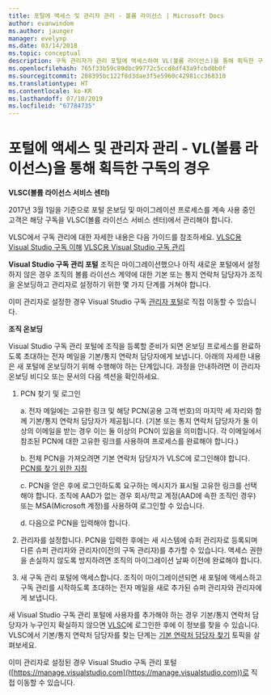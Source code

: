 ```yaml
---
title: 포털에 액세스 및 관리자 관리 - 볼륨 라이선스 | Microsoft Docs
author: evanwindom
ms.author: jaunger
manager: evelynp
ms.date: 03/14/2018
ms.topic: conceptual
description: 구독 관리자가 관리 포털에 액세스하여 VL(볼륨 라이선스)을 통해 획득한 구독을 관리할 수 있는 방법을 알아봅니다.
ms.openlocfilehash: 765f33b59c89dbc99772c5ccd8df43a9fcbd0b0f
ms.sourcegitcommit: 208395bc122f8d3dae3f5e5960c42981cc368310
ms.translationtype: HT
ms.contentlocale: ko-KR
ms.lasthandoff: 07/10/2019
ms.locfileid: "67784735"
---
```

# <a name="accessing-the-portal-and-managing-administrators---for-subscriptions-acquired-through-volume-licensing-vl"></a>포털에 액세스 및 관리자 관리 - VL(볼륨 라이선스)을 통해 획득한 구독의 경우

**VLSC(볼륨 라이선스 서비스 센터)**

2017년 3월 1일을 기준으로 포털 온보딩 및 마이그레이션 프로세스를 계속 사용 중인 고객은 해당 구독을 VLSC(볼륨 라이선스 서비스 센터)에서 관리해야 합니다.

VLSC에서 구독 관리에 대한 자세한 내용은 다음 가이드를 참조하세요. [VLSC용 Visual Studio 구독 이해](https://visualstudio.microsoft.com/wp-content/uploads/2016/11/Understanding-Visual-Studio-Subscriptions-Administration-Guide-for-VLSC.pdf)
[VLSC용 Visual Studio 구독 관리](https://visualstudio.microsoft.com/wp-content/uploads/2016/11/Managing-Visual-Studio-Subscriptions-Administration-Guide-for-VLSC.pdf)

**Visual Studio 구독 관리 포털** 조직은 마이그레이션했으나 아직 새로운 포털에서 설정하지 않은 경우 조직의 볼륨 라이선스 계약에 대한 기본 또는 통지 연락처 담당자가 조직을 온보딩하고 관리자로 설정하기 위한 몇 가지 단계를 거쳐야 합니다.

이미 관리자로 설정한 경우 Visual Studio 구독 [관리자 포털](https://manage.visualstudio.com/)로 직접 이동할 수 있습니다.

**조직 온보딩**

Visual Studio 구독 관리 포털에 조직을 등록할 준비가 되면 온보딩 프로세스를 완료하도록 초대하는 전자 메일을 기본/통지 연락처 담당자에게 보냅니다. 아래의 자세한 내용은 새 포털에 온보딩하기 위해 수행해야 하는 단계입니다. 과정을 안내하려면 이 관리자 온보딩 비디오 또는 문서의 다음 섹션을 확인하세요.

1. PCN 찾기 및 로그인

     a. 전자 메일에는 고유한 링크 및 해당 PCN(공용 고객 번호)의 마지막 세 자리와 함께 기본/통지 연락처 담당자가 제공됩니다.  (기본 또는 통지 연락처 담당자가 둘 이상의 이메일을 받는 경우 이는 둘 이상의 PCN이 있음을 의미합니다. 각 이메일에서 참조된 PCN에 대한 고유한 링크를 사용하여 프로세스를 완료해야 합니다.)

     b. 전체 PCN을 가져오려면 기본 연락처 담당자가 VLSC에 로그인해야 합니다. [PCN를 찾기 위한 지침](find-pcn.md)

     c. PCN을 얻은 후에 로그인하도록 요구하는 메시지가 표시될 고유한 링크를 선택해야 합니다. 조직에 AAD가 없는 경우 회사/학교 계정(AAD에 속한 조직인 경우) 또는 MSA(Microsoft 계정)를 사용하여 로그인할 수 있습니다.

     d. 다음으로 PCN을 입력해야 합니다.

2. 관리자를 설정합니다.  PCN을 입력한 후에는 새 시스템에 슈퍼 관리자로 등록되며 다른 슈퍼 관리자와 관리자(이전의 구독 관리자)를 추가할 수 있습니다. 액세스 권한을 손실하지 않도록 방지하려면 조직의 마이그레이션 날짜 이전에 완료해야 합니다.

3. 새 구독 관리 포털에 액세스합니다. 조직이 마이그레이션되면 새 포털에 액세스하고 구독 관리를 시작하도록 초대하는 전자 메일을 새로 추가된 슈퍼 관리자와 관리자에게 보냅니다.

새 Visual Studio 구독 관리 포털에 사용자를 추가해야 하는 경우 기본/통지 연락처 담당자가 누구인지 확실하지 않으면 [VLSC](https://www.microsoft.com/Licensing/servicecenter/default.aspx)에 로그인한 후에 이 정보를 찾을 수 있습니다. VLSC에서 기본/통지 연락처 담당자를 찾는 단계는 [기본 연락처 담당자 찾기](find-primary-contact.md) 토픽을 살펴보세요.

이미 관리자로 설정된 경우 Visual Studio 구독 관리 포털([https://manage.visualstudio.com](https://manage.visualstudio.com))로 직접 이동할 수 있습니다.

